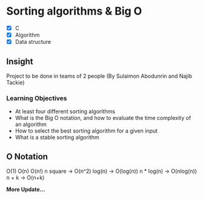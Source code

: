 # Sorting algorithms & Big O

- [x] C
- [x] Algorithm
- [x] Data structure

## Insight
Project to be done in teams of 2 people (By Sulaimon Abodunrin and Najib Tackie)

### Learning Objectives
* At least four different sorting algorithms
* What is the Big O notation, and how to evaluate the time complexity of an algorithm
* How to select the best sorting algorithm for a given input
* What is a stable sorting algorithm

## O Notation
O(1)
O(n)
O(n!)
n square -> O(n^2)
log(n) -> O(log(n))
n * log(n) -> O(nlog(n))
n + k -> O(n+k)

__More Update...__
